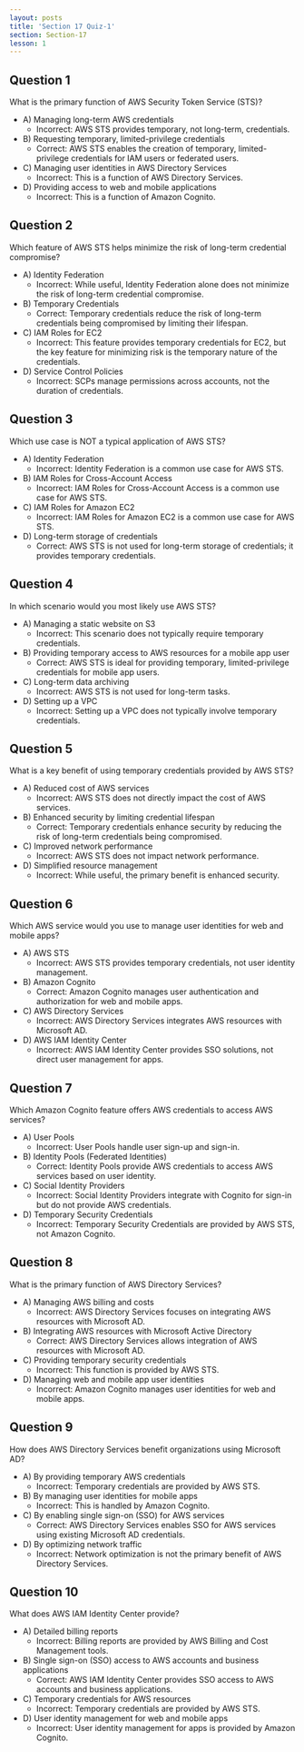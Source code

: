 ```yaml
---
layout: posts
title: 'Section 17 Quiz-1'
section: Section-17
lesson: 1
---
```


<!-- Content Covered Lesson-1 of Section-17 -->

## Question 1

What is the primary function of AWS Security Token Service (STS)?

- A) Managing long-term AWS credentials
  - Incorrect: AWS STS provides temporary, not long-term, credentials.
- B) Requesting temporary, limited-privilege credentials
  - Correct: AWS STS enables the creation of temporary, limited-privilege credentials for IAM users or federated users.
- C) Managing user identities in AWS Directory Services
  - Incorrect: This is a function of AWS Directory Services.
- D) Providing access to web and mobile applications
  - Incorrect: This is a function of Amazon Cognito.

<!-- pagebreak -->

## Question 2

Which feature of AWS STS helps minimize the risk of long-term credential compromise?

- A) Identity Federation
  - Incorrect: While useful, Identity Federation alone does not minimize the risk of long-term credential compromise.
- B) Temporary Credentials
  - Correct: Temporary credentials reduce the risk of long-term credentials being compromised by limiting their lifespan.
- C) IAM Roles for EC2
  - Incorrect: This feature provides temporary credentials for EC2, but the key feature for minimizing risk is the temporary nature of the credentials.
- D) Service Control Policies
  - Incorrect: SCPs manage permissions across accounts, not the duration of credentials.

<!-- pagebreak -->

## Question 3

Which use case is NOT a typical application of AWS STS?

- A) Identity Federation
  - Incorrect: Identity Federation is a common use case for AWS STS.
- B) IAM Roles for Cross-Account Access
  - Incorrect: IAM Roles for Cross-Account Access is a common use case for AWS STS.
- C) IAM Roles for Amazon EC2
  - Incorrect: IAM Roles for Amazon EC2 is a common use case for AWS STS.
- D) Long-term storage of credentials
  - Correct: AWS STS is not used for long-term storage of credentials; it provides temporary credentials.

<!-- pagebreak -->

## Question 4

In which scenario would you most likely use AWS STS?

- A) Managing a static website on S3
  - Incorrect: This scenario does not typically require temporary credentials.
- B) Providing temporary access to AWS resources for a mobile app user
  - Correct: AWS STS is ideal for providing temporary, limited-privilege credentials for mobile app users.
- C) Long-term data archiving
  - Incorrect: AWS STS is not used for long-term tasks.
- D) Setting up a VPC
  - Incorrect: Setting up a VPC does not typically involve temporary credentials.

<!-- pagebreak -->

## Question 5

What is a key benefit of using temporary credentials provided by AWS STS?

- A) Reduced cost of AWS services
  - Incorrect: AWS STS does not directly impact the cost of AWS services.
- B) Enhanced security by limiting credential lifespan
  - Correct: Temporary credentials enhance security by reducing the risk of long-term credentials being compromised.
- C) Improved network performance
  - Incorrect: AWS STS does not impact network performance.
- D) Simplified resource management
  - Incorrect: While useful, the primary benefit is enhanced security.

<!-- pagebreak -->

## Question 6

Which AWS service would you use to manage user identities for web and mobile apps?

- A) AWS STS
  - Incorrect: AWS STS provides temporary credentials, not user identity management.
- B) Amazon Cognito
  - Correct: Amazon Cognito manages user authentication and authorization for web and mobile apps.
- C) AWS Directory Services
  - Incorrect: AWS Directory Services integrates AWS resources with Microsoft AD.
- D) AWS IAM Identity Center
  - Incorrect: AWS IAM Identity Center provides SSO solutions, not direct user management for apps.

<!-- pagebreak -->

## Question 7

Which Amazon Cognito feature offers AWS credentials to access AWS services?

- A) User Pools
  - Incorrect: User Pools handle user sign-up and sign-in.
- B) Identity Pools (Federated Identities)
  - Correct: Identity Pools provide AWS credentials to access AWS services based on user identity.
- C) Social Identity Providers
  - Incorrect: Social Identity Providers integrate with Cognito for sign-in but do not provide AWS credentials.
- D) Temporary Security Credentials
  - Incorrect: Temporary Security Credentials are provided by AWS STS, not Amazon Cognito.

<!-- pagebreak -->

## Question 8

What is the primary function of AWS Directory Services?

- A) Managing AWS billing and costs
  - Incorrect: AWS Directory Services focuses on integrating AWS resources with Microsoft AD.
- B) Integrating AWS resources with Microsoft Active Directory
  - Correct: AWS Directory Services allows integration of AWS resources with Microsoft AD.
- C) Providing temporary security credentials
  - Incorrect: This function is provided by AWS STS.
- D) Managing web and mobile app user identities
  - Incorrect: Amazon Cognito manages user identities for web and mobile apps.

<!-- pagebreak -->

## Question 9

How does AWS Directory Services benefit organizations using Microsoft AD?

- A) By providing temporary AWS credentials
  - Incorrect: Temporary credentials are provided by AWS STS.
- B) By managing user identities for mobile apps
  - Incorrect: This is handled by Amazon Cognito.
- C) By enabling single sign-on (SSO) for AWS services
  - Correct: AWS Directory Services enables SSO for AWS services using existing Microsoft AD credentials.
- D) By optimizing network traffic
  - Incorrect: Network optimization is not the primary benefit of AWS Directory Services.

<!-- pagebreak -->

## Question 10

What does AWS IAM Identity Center provide?

- A) Detailed billing reports
  - Incorrect: Billing reports are provided by AWS Billing and Cost Management tools.
- B) Single sign-on (SSO) access to AWS accounts and business applications
  - Correct: AWS IAM Identity Center provides SSO access to AWS accounts and business applications.
- C) Temporary credentials for AWS resources
  - Incorrect: Temporary credentials are provided by AWS STS.
- D) User identity management for web and mobile apps
  - Incorrect: User identity management for apps is provided by Amazon Cognito.
